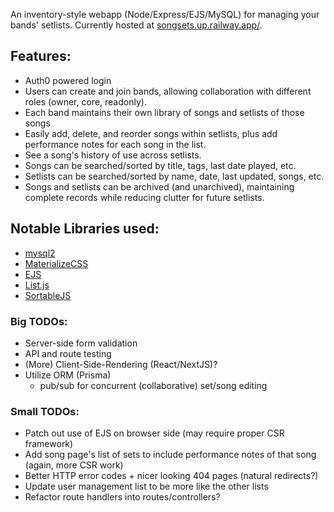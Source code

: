An inventory-style webapp (Node/Express/EJS/MySQL) for managing your bands' setlists.
Currently hosted at [songsets.up.railway.app/](https://songset-manager-production.up.railway.app/).

## Features:
- Auth0 powered login
- Users can create and join bands, allowing collaboration with different roles (owner, core, readonly).
- Each band maintains their own library of songs and setlists of those songs
- Easily add, delete, and reorder songs within setlists, plus add performance notes for each song in the list.
- See a song's history of use across setlists.
- Songs can be searched/sorted by title, tags, last date played, etc. 
- Setlists can be searched/sorted by name, date, last updated, songs, etc.
- Songs and setlists can be archived (and unarchived), maintaining complete records while reducing clutter for future setlists.

## Notable Libraries used:
- [mysql2](https://www.npmjs.com/package/mysql2) 
- [MaterializeCSS](https://materializecss.com/)
- [EJS](https://ejs.co/)
- [List.js](https://listjs.com/docs/)
- [SortableJS](http://sortablejs.github.io/Sortable/)

### Big TODOs:
- Server-side form validation
- API and route testing
- (More) Client-Side-Rendering (React/NextJS)?
- Utilize ORM (Prisma)
    - pub/sub for concurrent (collaborative) set/song editing

### Small TODOs:
- Patch out use of EJS on browser side (may require proper CSR framework)
- Add song page's list of sets to include performance notes of that song (again, more CSR work)
- Better HTTP error codes + nicer looking 404 pages (natural redirects?)
- Update user management list to be more like the other lists
- Refactor route handlers into routes/controllers?